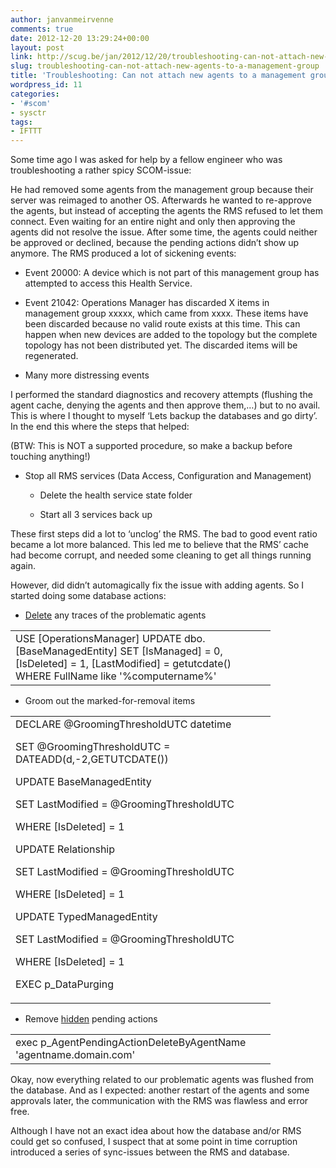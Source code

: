 ```yaml
---
author: janvanmeirvenne
comments: true
date: 2012-12-20 13:29:24+00:00
layout: post
link: http://scug.be/jan/2012/12/20/troubleshooting-can-not-attach-new-agents-to-a-management-group/
slug: troubleshooting-can-not-attach-new-agents-to-a-management-group
title: 'Troubleshooting: Can not attach new agents to a management group'
wordpress_id: 11
categories:
- '#scom'
- sysctr
tags:
- IFTTT
---
```


Some time ago I was asked for help by a fellow engineer who was troubleshooting a rather spicy SCOM-issue:

 

He had removed some agents from the management group because their server was reimaged to another OS. Afterwards he wanted to re-approve the agents, but instead of accepting the agents the RMS refused to let them connect. Even waiting for an entire night and only then approving the agents did not resolve the issue. After some time, the agents could neither be approved or declined, because the pending actions didn’t show up anymore. The RMS produced a lot of sickening events:

 

  
  * Event 20000: A device which is not part of this management group has attempted to access this Health Service. 
   
  * Event 21042: Operations Manager has discarded X items in management group xxxxx, which came from xxxx. These items have been discarded because no valid route exists at this time. This can happen when new devices are added to the topology but the complete topology has not been distributed yet. The discarded items will be regenerated. 
   
  * Many more distressing events 
 

I performed the standard diagnostics and recovery attempts (flushing the agent cache, denying the agents and then approve them,…) but to no avail. This is where I thought to myself ‘Lets backup the databases and go dirty’. In the end this where the steps that helped:

 

(BTW: This is NOT a supported procedure, so make a backup before touching anything!)

 

  
  * Stop all RMS services (Data Access, Configuration and Management)                      
      * Delete the health service state folder 
         
      * Start all 3 services back up 
              
 

These first steps did a lot to ‘unclog’ the RMS. The bad to good event ratio became a lot more balanced. This led me to believe that the RMS’ cache had become corrupt, and needed some cleaning to get all things running again.

 

However, did didn’t automagically fix the issue with adding agents. So I started doing some database actions:

 

  
  * [Delete](http://sethisageek.blogspot.be/2011/08/stalegray-objects-in-operations-manager.html) any traces of the problematic agents 
 <table cellpadding="2" cellspacing="0" border="0" width="400" ><tbody >     <tr >       
<td width="400" valign="top" >USE [OperationsManager]            
UPDATE dbo.[BaseManagedEntity]             
SET             
[IsManaged] = 0,             
[IsDeleted] = 1,             
[LastModified] = getutcdate()             
WHERE FullName like '%computername%'
</td>     </tr>   </tbody></table>  

  
  * Groom out the marked-for-removal items 
 <table cellpadding="2" cellspacing="0" border="0" width="400" ><tbody >     <tr >       
<td width="400" valign="top" >DECLARE @GroomingThresholdUTC datetime          

SET @GroomingThresholdUTC = DATEADD(d,-2,GETUTCDATE())

         

UPDATE BaseManagedEntity

         

SET LastModified = @GroomingThresholdUTC

         

WHERE [IsDeleted] = 1

         

UPDATE Relationship

         

SET LastModified = @GroomingThresholdUTC

         

WHERE [IsDeleted] = 1

         

UPDATE TypedManagedEntity

         

SET LastModified = @GroomingThresholdUTC

         

WHERE [IsDeleted] = 1

         

EXEC p_DataPurging

      
</td>     </tr>   </tbody></table>  

  
  * Remove [hidden](http://blogs.technet.com/b/kevinholman/archive/2008/09/29/agent-pending-actions-can-get-out-of-synch-between-the-console-and-the-database.aspx) pending actions 
 <table cellpadding="2" cellspacing="0" border="0" width="400" ><tbody >     <tr >       
<td width="400" valign="top" >exec p_AgentPendingActionDeleteByAgentName 'agentname.domain.com'
</td>     </tr>   </tbody></table>  

Okay, now everything related to our problematic agents was flushed from the database. And as I expected: another restart of the agents and some approvals later, the communication with the RMS was flawless and error free.

 

Although I have not an exact idea about how the database and/or RMS could get so confused, I suspect that at some point in time corruption introduced a series of sync-issues between the RMS and database.
